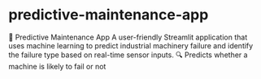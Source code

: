 # predictive-maintenance-app
🔧 Predictive Maintenance App A user-friendly Streamlit application that uses machine learning to predict industrial machinery failure and identify the failure type based on real-time sensor inputs.  🔍 Predicts whether a machine is likely to fail or not  
